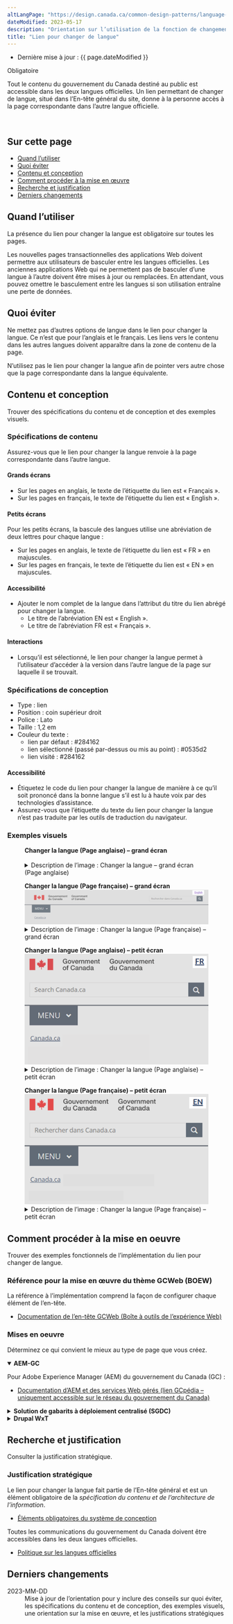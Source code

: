 ```yaml
---
altLangPage: "https://design.canada.ca/common-design-patterns/language-toggle.html"
dateModified: 2023-05-17
description: "Orientation sur l’utilisation de la fonction de changement de langue sur le site Canada.ca Le contenu du gouvernement du Canada est offert dans les deux langues officielles. Un lien permettant de changer de langue, situé dans l’En-tête général du site, donne à la personne accès à la page correspondante dans l’autre langue officielle."
title: "Lien pour changer de langue"
---
```

<div class="row">
  <div class="col-md-12 pull-left">
    <ul class="list-inline small mrgn-bttm-sm" id="list-inline-desktop-only">
      <li class="mrgn-rght-lg">Dernière mise à jour&nbsp;: {{ page.dateModified }}</li>
    </ul>
  </div>
</div>
<p><span class="label label-danger">Obligatoire</span></p>
<p>Tout le contenu du gouvernement du Canada destiné au public est accessible dans les deux langues officielles. Un lien permettant de changer de langue, situé dans l’En-tête général du site, donne à la personne accès à la page correspondante dans l’autre langue officielle.</p>
<div class="pattern-demo mrgn-tp-lg">
  <figure class="mrgn-bttm-sm"><img src="../images/01-lang-toggle-fr.png" class="img-responsive" alt=""></figure>
</div>
<section>
  <h2>Sur cette page</h2>
  <ul>
    <li><a href="#quand">Quand l’utiliser</a></li>
    <li><a href="#eviter">Quoi éviter</a></li>
    <li><a href="#contenu">Contenu et conception</a></li>
    <li><a href="#implementation">Comment procéder à la mise en œuvre</a></li>
    <li><a href="#recherche">Recherche et justification</a></li>
    <li><a href="#changements">Derniers changements</a></li>
  </ul>
</section>

<h2 id="quand">Quand l’utiliser</h2>
<p>La présence du lien pour changer la langue est obligatoire sur toutes les pages.</p>
<p>Les nouvelles pages transactionnelles des applications Web doivent permettre aux utilisateurs de basculer entre les langues officielles. Les anciennes applications Web qui ne permettent pas de basculer d’une langue à l’autre doivent être mises à jour ou remplacées. En attendant, vous pouvez omettre le basculement entre les langues si son utilisation entraîne une perte de données.</p>

<h2 id="eviter">Quoi éviter</h2>
<p>Ne mettez pas d’autres options de langue dans le lien pour changer la langue. Ce n’est que pour l’anglais et le français. Les liens vers le contenu dans les autres langues doivent apparaître dans la zone de contenu de la page.</p>
<p>N’utilisez pas le lien pour changer la langue afin de pointer vers autre chose que la page correspondante dans la langue équivalente.</p>

<h2 id="contenu">Contenu et conception</h2>
<p>Trouver des spécifications du contenu et de conception et des exemples visuels.</p>

<h3>Spécifications de contenu</h3>
<p>Assurez-vous que le lien pour changer la langue renvoie à la page correspondante dans l’autre langue.</p>

<h4>Grands écrans</h4>
<ul>
  <li>Sur les pages en anglais, le texte de l’étiquette du lien est &laquo;&nbsp;Français&nbsp;&raquo;.</li>
  <li>Sur les pages en français, le texte de l’étiquette du lien est &laquo;&nbsp;English&nbsp;&raquo;.</li>
</ul>
<h4>Petits écrans</h4>
<p>Pour les petits écrans, la bascule des langues utilise une abréviation de deux lettres pour chaque langue&nbsp;:</p>
<ul>
  <li>Sur les pages en anglais, le texte de l’étiquette du lien est &laquo;&nbsp;FR&nbsp;&raquo; en majuscules.</li>
  <li>Sur les pages en français, le texte de l’étiquette du lien est &laquo;&nbsp;EN&nbsp;&raquo; en majuscules.</li>
</ul>
<h4>Accessibilité</h4>
<ul>
  <li>Ajouter le nom complet de la langue dans l’attribut du titre du lien abrégé pour changer la langue.
    <ul>
      <li>Le titre de l’abréviation EN est &laquo;&nbsp;English&nbsp;&raquo;.</li>
      <li>Le titre de l’abréviation FR est &laquo;&nbsp;Français&nbsp;&raquo;.</li>
    </ul>
  </li>
</ul>
<h4>Interactions</h4>
<ul>
  <li>Lorsqu’il est sélectionné, le lien pour changer la langue permet à l’utilisateur d’accéder à la version dans l’autre langue de la page sur laquelle il se trouvait.</li>
</ul>
<h3>Spécifications de conception</h3>
<ul>
  <li>Type&nbsp;: lien</li>
  <li>Position&nbsp;: coin supérieur droit</li>
  <li>Police&nbsp;: Lato</li>
  <li>Taille&nbsp;: 1,2 em</li>
  <li>Couleur du texte&nbsp;:
    <ul>
      <li>lien par défaut&nbsp;: #284162</li>
      <li>lien sélectionné (passé par-dessus ou mis au point)&nbsp;: #0535d2</li>
      <li>lien visité&nbsp;: #284162</li>
    </ul>
  </li>
</ul>
<h4>Accessibilité</h4>
<ul>
  <li>Étiquetez le code du lien pour changer la langue de manière à ce qu’il soit prononcé dans la bonne langue s’il est lu à haute voix par des technologies d’assistance.</li>
  <li>Assurez-vous que l’étiquette du texte du lien pour changer la langue n’est pas traduite par les outils de traduction du navigateur.</li>
</ul>
<h3>Exemples visuels</h3>
<div class="pattern-demo mrgn-tp-lg">
  <figure>
    <figcaption><b>Changer la langue (Page anglaise) – grand écran</b></figcaption>
    <img src="../images/01-lang-toggle-en.png" class="img-responsive" alt="">
    <details class="mrgn-tp-md">
      <summary class="wb-toggle small" data-toggle="{&quot;print&quot;:&quot;on&quot;}">Description de l’image&nbsp;:  Changer la langue – grand écran (Page anglaise)</summary>
      <p class="mrgn-tp-lg">En-tête standard d’une page Canada.ca en anglais avec mise en surbrillance du mot lié Français dans le coin supérieur droit.</p>
    </details>
  </figure>
</div>
<div class="pattern-demo mrgn-tp-lg">
  <figure>
    <figcaption><b>Changer la langue (Page française) – grand écran </b></figcaption>
    <img src="../../images/01-lang-toggle-fr.png" class="img-responsive" alt="">
    <details class="mrgn-tp-md">
      <summary class="wb-toggle small" data-toggle="{&quot;print&quot;:&quot;on&quot;}">Description de l’image&nbsp;: Changer la langue (Page française) – grand écran</summary>
      <p class="mrgn-tp-lg">En-tête standard d’une page Canada.ca en français avec mise en surbrillance du mot lié English dans le coin supérieur droit.</p>
    </details>
  </figure>
</div>
<div class="pattern-demo mrgn-tp-lg">
  <figure>
    <figcaption><b>Changer la langue (Page anglaise) – petit écran</b></figcaption>
    <img src="../../images/01-lang-toggle-sm-en.png" class="img-responsive" alt="">
    <details class="mrgn-tp-md">
      <summary class="wb-toggle small" data-toggle="{&quot;print&quot;:&quot;on&quot;}">Description de l’image&nbsp;: Changer la langue (Page anglaise) – petit écran</summary>
      <p class="mrgn-tp-lg">En-tête standard d’une page Canada.ca en anglais avec mise en surbrillance de l’abréviation liée FR dans le coin supérieur droit.</p>
    </details>
  </figure>
</div>
<div class="pattern-demo mrgn-tp-lg">
  <figure>
    <figcaption><b>Changer la langue (Page française) – petit écran</b></figcaption>
    <img src="../../images/01-lang-toggle-sm-fr.png" class="img-responsive" alt="">
    <details class="mrgn-tp-md">
      <summary class="wb-toggle small" data-toggle="{&quot;print&quot;:&quot;on&quot;}">Description de l’image&nbsp;: Changer la langue (Page française) – petit écran</summary>
      <p class="mrgn-tp-lg">En-tête standard d’une page Canada.ca en français avec mise en surbrillance de l’abréviation liée EN dans le coin supérieur droit.</p>
    </details>
  </figure>
</div>
<h2 id="implementation">Comment procéder à la mise en oeuvre</h2>
<p>Trouver des exemples fonctionnels de l’implémentation du lien pour changer de langue.</p>
<h3>Référence pour la mise en œuvre du thème GCWeb (BOEW)</h3>
<p>La référence à l’implémentation comprend la façon de configurer chaque élément de l’en-tête.</p>
<ul>
  <li><a href="https://wet-boew.github.io/GCWeb/sites/header/header-docs-fr.html">Documentation de l’en-tête GCWeb (Boîte à outils de l’expérience Web)</a></li>
</ul>
<h3>Mises en oeuvre</h3>
<p>Déterminez ce qui convient le mieux au type de page que vous créez.</p>
<div class="row">
  <div class="col-md-8">
    <div class="wb-tabs mrgn-tp-lg">
      <div class="tabpanels">
        <details id="004" open="open">
          <summary><strong>AEM-GC</strong></summary>
          <p class="mrgn-tp-lg">Pour Adobe Experience Manager (AEM) du gouvernement du Canada (GC)&nbsp;:</p>
          <ul>
            <li><a href="https://www.gcpedia.gc.ca/wiki/Documentation_d%27AEM_sp%C3%A9cifique_au_GC_6.5">Documentation d’AEM et des services Web gérés (lien GCpédia – uniquement accessible sur le réseau du gouvernement du Canada)</a></li>
          </ul>
        </details>
        <details id="005">
          <summary><strong>Solution de gabarits à déploiement centralisé (SGDC)</strong></summary>
          <p class="mrgn-tp-lg">Pour la Solution de gabarits à déploiement centralisé (SGDC)&nbsp;:</p>
          <ul>
            <li><a href="https://drupalwxt.github.io/fr/">Documentation de la SGDC</a></li>
          </ul>
        </details>
        <details id="006">
          <summary><strong>Drupal WxT</strong></summary>
          <p class="mrgn-tp-lg">Pour Drupal WxT&nbsp;:</p>
          <ul>
            <li><a href="https://drupalwxt.github.io/fr/">Documentation de Drupal WxT</a></li>
          </ul>
        </details>
      </div>
    </div>
  </div>
</div>
<h2 id="recherche">Recherche et justification</h2>
<p>Consulter la justification stratégique.</p>
<h3>Justification stratégique</h3>
<p>Le lien pour changer la langue fait partie de l’En-tête général et est un élément obligatoire de la <cite>spécification du contenu et de l’architecture de l’information</cite>.</p>
<ul>
  <li><a href="https://www.canada.ca/fr/secretariat-conseil-tresor/services/communications-gouvernementales/specifications-contenu-architecture-information-canada/elements-obligatoires.html">Éléments obligatoires du système de conception</a></li>
</ul>
<p>Toutes les communications du gouvernement du Canada doivent être accessibles dans les deux langues officielles.</p>
<ul>
  <li><a href="https://www.tbs-sct.canada.ca/pol/doc-fra.aspx?id=26160">Politique sur les langues officielles</a></li>
</ul>
<h2 id="changements">Derniers changements</h2>
<dl class="dl-horizontal">
  <dt>
    <time datetime="2023-MM-DD" class="link-muted">2023-MM-DD</time>
  </dt>
  <dd>Mise à jour de l’orientation pour y inclure des conseils sur quoi éviter, les spécifications du contenu et de conception, des exemples visuels, une orientation sur la mise en œuvre, et les justifications stratégiques</dd>
</dl>
